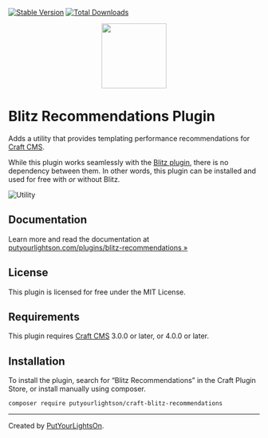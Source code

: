 [![Stable Version](https://img.shields.io/packagist/v/putyourlightson/craft-blitz-recommendations?label=stable)]((https://packagist.org/packages/putyourlightson/craft-blitz-recommendations))
[![Total Downloads](https://img.shields.io/packagist/dt/putyourlightson/craft-blitz-recommendations)](https://packagist.org/packages/putyourlightson/craft-blitz-recommendations)

<p align="center"><img width="130" src="https://raw.githubusercontent.com/putyourlightson/craft-blitz-recommendations/v1/src/icon.svg"></p>

# Blitz Recommendations Plugin

Adds a utility that provides templating performance recommendations for [Craft CMS](https://craftcms.com/).

While this plugin works seamlessly with the [Blitz plugin](https://putyourlightson.com/plugins/blitz), there is no dependency between them. In other words, this plugin can be installed and used for free with _or_ without Blitz. 

![Utility](https://putyourlightson.com/assets/images/plugins/blitz-recommendations-2.0.png)

## Documentation

Learn more and read the documentation at [putyourlightson.com/plugins/blitz-recommendations »](https://putyourlightson.com/plugins/blitz-recommendations)

## License

This plugin is licensed for free under the MIT License.

## Requirements

This plugin requires [Craft CMS](https://craftcms.com/) 3.0.0 or later, or 4.0.0 or later.

## Installation

To install the plugin, search for “Blitz Recommendations” in the Craft Plugin Store, or install manually using composer.

```shell
composer require putyourlightson/craft-blitz-recommendations
```

---

Created by [PutYourLightsOn](https://putyourlightson.com/).
